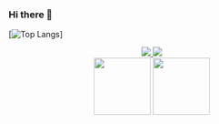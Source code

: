 ### Hi there 👋
[![Top Langs](https://github-readme-stats.vercel.app/api/top-langs/?username=Sashayerty&layout=compact&theme=vision-friendly-dark)]

<div id="header" align='center'>
  <div id="badges">
    <a href="https://vk.com/sashayerty">
      <img src="https://img.shields.io/badge/%D0%92%D0%BA%D0%BE%D0%BD%D1%82%D0%B0%D0%BA%D1%82%D0%B5-blue?style=for-the-badge&logo=VK&logoColor=white alt="VK Badge"/>
    </a>
    <a href="https://t.me/Sashayerty">
      <img src="https://img.shields.io/badge/Telegram-blue?style=for-the-badge&logo=Telegram&logoColor=white alt="Telegram Badge"/>
    </a>
  </div>
  <div id='gifs' align='center'>
    <img src="https://media.tenor.com/r5tO1IgqFvAAAAAC/%D0%B2%D0%BE%D1%82-%D1%82%D0%B0%D0%BA%D0%B8%D0%B5-%D0%BF%D0%B8%D1%80%D0%BE%D0%B3%D0%B8-that%27s-it.gif"/ width="100">
    <img src="https://media.tenor.com/Qa6Je1Tal4UAAAAC/dota.gif"/ width="100">
  </div>
</div>

<!--
**Sashayerty/Sashayerty** is a ✨ _special_ ✨ repository because its `README.md` (this file) appears on your GitHub profile.

Here are some ideas to get you started:

- 🔭 I’m currently working on ...
- 🌱 I’m currently learning ...
- 👯 I’m looking to collaborate on ...
- 🤔 I’m looking for help with ...
- 💬 Ask me about ...
- 📫 How to reach me: ...
- 😄 Pronouns: ...
### ⚡ Fun fact: Я играю в Dota 2
-->
